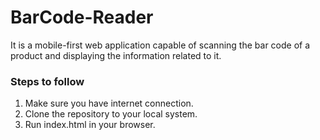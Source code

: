 # BarCode-Reader

It is a mobile-first web application capable of scanning the bar code of a product and displaying the information related to it.

### Steps to follow
   1. Make sure you have internet connection.
   2. Clone the repository to your local system.
   3. Run index.html in your browser.
